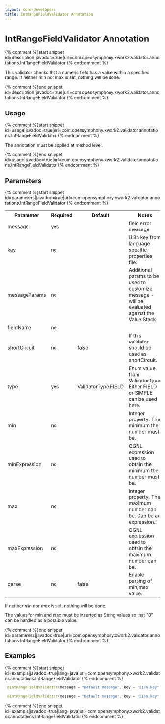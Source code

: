 ```yaml
---
layout: core-developers
title: IntRangeFieldValidator Annotation
---
```


# IntRangeFieldValidator Annotation


{% comment %}start snippet id=description|javadoc=true|url=com.opensymphony.xwork2.validator.annotations.IntRangeFieldValidator {% endcomment %}
<p> This validator checks that a numeric field has a value within a specified range.
 If neither min nor max is set, nothing will be done.
</p>
{% comment %}end snippet id=description|javadoc=true|url=com.opensymphony.xwork2.validator.annotations.IntRangeFieldValidator {% endcomment %}

## Usage



{% comment %}start snippet id=usage|javadoc=true|url=com.opensymphony.xwork2.validator.annotations.IntRangeFieldValidator {% endcomment %}
<p> <p>The annotation must be applied at method level.</p>
</p>
{% comment %}end snippet id=usage|javadoc=true|url=com.opensymphony.xwork2.validator.annotations.IntRangeFieldValidator {% endcomment %}

## Parameters



{% comment %}start snippet id=parameters|javadoc=true|url=com.opensymphony.xwork2.validator.annotations.IntRangeFieldValidator {% endcomment %}
<p> <table class='confluenceTable' summary=''>
 <tr>
 <th class='confluenceTh'> Parameter </th>
 <th class='confluenceTh'> Required </th>
 <th class='confluenceTh'> Default </th>
 <th class='confluenceTh'> Notes </th>
 </tr>
 <tr>
 <td class='confluenceTd'>message</td>
 <td class='confluenceTd'>yes</td>
 <td class='confluenceTd'>&nbsp;</td>
 <td class='confluenceTd'>field error message</td>
 </tr>
 <tr>
 <td class='confluenceTd'>key</td>
 <td class='confluenceTd'>no</td>
 <td class='confluenceTd'>&nbsp;</td>
 <td class='confluenceTd'>i18n key from language specific properties file.</td>
 </tr>
 <tr>
 <td class='confluenceTd'>messageParams</td>
 <td class='confluenceTd'>no</td>
 <td class='confluenceTd'>&nbsp;</td>
 <td class='confluenceTd'>Additional params to be used to customize message - will be evaluated against the Value Stack</td>
 </tr>
 <tr>
 <td class='confluenceTd'>fieldName</td>
 <td class='confluenceTd'>no</td>
 <td class='confluenceTd'>&nbsp;</td>
 <td class='confluenceTd'>&nbsp;</td>
 </tr>
 <tr>
 <td class='confluenceTd'>shortCircuit</td>
 <td class='confluenceTd'>no</td>
 <td class='confluenceTd'>false</td>
 <td class='confluenceTd'>If this validator should be used as shortCircuit.</td>
 </tr>
 <tr>
 <td class='confluenceTd'>type</td>
 <td class='confluenceTd'>yes</td>
 <td class='confluenceTd'>ValidatorType.FIELD</td>
 <td class='confluenceTd'>Enum value from ValidatorType. Either FIELD or SIMPLE can be used here.</td>
 </tr>
 <tr>
 <td class='confluenceTd'> min </td>
 <td class='confluenceTd'> no </td>
 <td class='confluenceTd'>&nbsp;</td>
 <td class='confluenceTd'> Integer property. The minimum the number must be.</td>
 </tr>
 <tr>
 <td class='confluenceTd'> minExpression </td>
 <td class='confluenceTd'> no </td>
 <td class='confluenceTd'>&nbsp;</td>
 <td class='confluenceTd'>OGNL expression used to obtain the minimum the number must be.</td>
 </tr>
 <tr>
 <td class='confluenceTd'> max </td>
 <td class='confluenceTd'> no </td>
 <td class='confluenceTd'>&nbsp;</td>
 <td class='confluenceTd'> Integer property. The maximum number can be. Can be an expression.!</td>
 </tr>
 <tr>
 <td class='confluenceTd'> maxExpression </td>
 <td class='confluenceTd'> no </td>
 <td class='confluenceTd'>&nbsp;</td>
 <td class='confluenceTd'>OGNL expression used to obtain the maximum number can be.</td>
 </tr>
 <tr>
 <td class='confluenceTd'>parse</td>
 <td class='confluenceTd'>no</td>
 <td class='confluenceTd'>false</td>
 <td class='confluenceTd'>Enable parsing of min/max value.</td>
 </tr>
 </table>

 <p>If neither <em>min</em> nor <em>max</em> is set, nothing will be done.</p>

 <p>The values for min and max must be inserted as String values so that "0" can be handled as a possible value.</p>
</p>
{% comment %}end snippet id=parameters|javadoc=true|url=com.opensymphony.xwork2.validator.annotations.IntRangeFieldValidator {% endcomment %}

## Examples



{% comment %}start snippet id=example|javadoc=true|lang=java|url=com.opensymphony.xwork2.validator.annotations.IntRangeFieldValidator {% endcomment %}

```java
 @IntRangeFieldValidator(message = "Default message", key = "i18n.key", shortCircuit = true, min = "0", max = "42")

 @IntRangeFieldValidator(message = "Default message", key = "i18n.key", shortCircuit = true, minExpression = "${minValue}", maxExpression = "${maxValue}")

```

{% comment %}end snippet id=example|javadoc=true|lang=java|url=com.opensymphony.xwork2.validator.annotations.IntRangeFieldValidator {% endcomment %}
